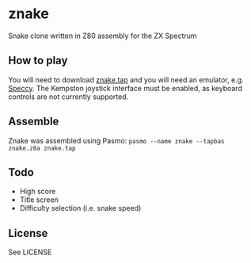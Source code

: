 # znake
Snake clone written in Z80 assembly for the ZX Spectrum

## How to play
You will need to download [znake.tap](znake.tap) and you will need an emulator, e.g. [Speccy](http://fms.komkon.org/Speccy/). The Kempston joystick interface must be enabled, as keyboard controls are not currently supported.

## Assemble
Znake was assembled using Pasmo:
`pasmo --name znake --tapbas znake.z8a znake.tap`

## Todo
* High score
* Title screen
* Difficulty selection (i.e. snake speed)

## License
See LICENSE
